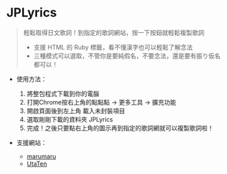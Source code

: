 # JPLyrics

> 輕鬆取得日文歌詞！到指定的歌詞網站，按一下按鈕就輕鬆複製歌詞
> - 支援 HTML 的 Ruby 標籤，看不懂漢字也可以輕鬆了解念法
> - 三種模式可以選取，不管你是要純假名，不要念法，還是要有振り仮名都可以！

- 使用方法：
    1. 將整包程式下載到你的電腦
    2. 打開Chrome按右上角的點點點 -> 更多工具 -> 擴充功能
    3. 開啟頁面後到左上角 載入未封裝項目
    4. 選取剛剛下載的資料夾 JPLyrics
    5. 完成！之後只要點右上角的圖示再到指定的歌詞網就可以複製歌詞啦！

- 支援網站：
    - [marumaru](https://www.jpmarumaru.com/tw/JPSongList.asp)
    - [UtaTen](https://utaten.com/)
